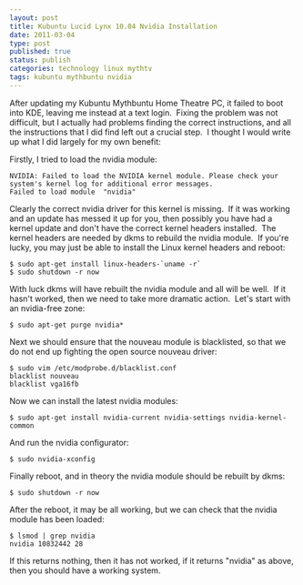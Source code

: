 ```yaml
--- 
layout: post 
title: Kubuntu Lucid Lynx 10.04 Nvidia Installation
date: 2011-03-04
type: post 
published: true 
status: publish
categories: technology linux mythtv
tags: kubuntu mythbuntu nvidia
---
```


After updating my Kubuntu Mythbuntu Home Theatre PC, it
failed to boot into KDE, leaving me instead at a text login.  Fixing the
problem was not difficult, but I actually had problems finding the
correct instructions, and all the instructions that I did find left out
a crucial step.  I thought I would write up what I did largely for my
own benefit:

Firstly, I tried to load the nvidia module:

    NVIDIA: Failed to load the NVIDIA kernel module. Please check your
    system's kernel log for additional error messages.
    Failed to load module  "nvidia"

Clearly the correct nvidia driver for this kernel is missing.  If it was
working and an update has messed it up for you, then possibly you have
had a kernel update and don't have the correct kernel headers installed.
 The kernel headers are needed by dkms to rebuild the nvidia module.  If
you're lucky, you may just be able to install the Linux kernel headers
and reboot:

    $ sudo apt-get install linux-headers-`uname -r`
    $ sudo shutdown -r now

With luck dkms will have rebuilt the nvidia module and all will be well.
 If it hasn't worked, then we need to take more dramatic action.  Let's
start with an nvidia-free zone:

    $ sudo apt-get purge nvidia*

Next we should ensure that the nouveau module is blacklisted, so that we
do not end up fighting the open source nouveau driver:

    $ sudo vim /etc/modprobe.d/blacklist.conf
    blacklist nouveau
    blacklist vga16fb

Now we can install the latest nvidia modules:

    $ sudo apt-get install nvidia-current nvidia-settings nvidia-kernel-common

And run the nvidia configurator:

    $ sudo nvidia-xconfig

Finally reboot, and in theory the nvidia module should be rebuilt by
dkms:

    $ sudo shutdown -r now

After the reboot, it may be all working, but we can check that the
nvidia module has been loaded:

    $ lsmod | grep nvidia
    nvidia 10832442 28

If this returns nothing, then it has not worked, if it returns "nvidia"
as above, then you should have a working system.

